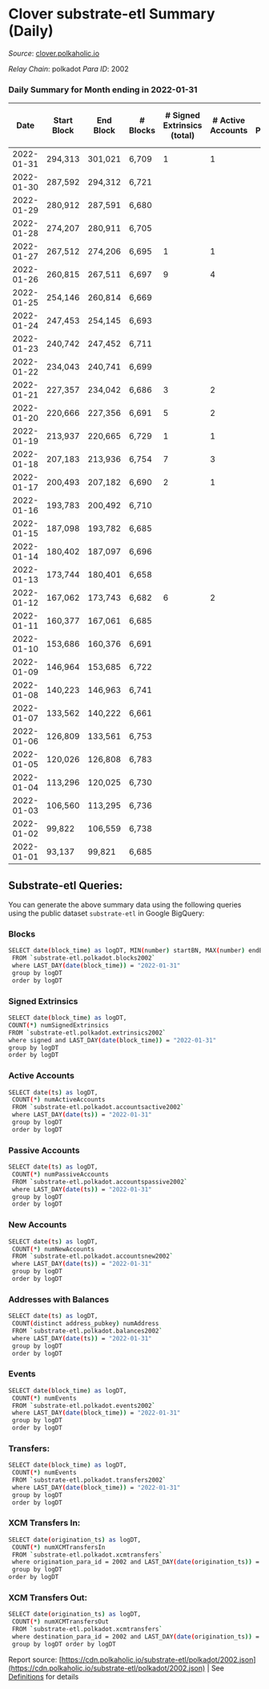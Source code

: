 # Clover substrate-etl Summary (Daily)

_Source_: [clover.polkaholic.io](https://clover.polkaholic.io)

*Relay Chain*: polkadot
*Para ID*: 2002



### Daily Summary for Month ending in 2022-01-31


| Date | Start Block | End Block | # Blocks | # Signed Extrinsics (total) | # Active Accounts | # Passive | # New | # Addresses with Balances | # Events | # Transfers | # XCM Transfers In | # XCM Transfers Out | Issues | 
| ---- | ----------- | --------- | -------- | --------------------------- | ----------------- | --------- | ----- | ------------------------- | -------- | ----------- | ------------------ | ------------------- | ------ |
| 2022-01-31 | 294,313 | 301,021 | 6,709 | 1 | 1 |  |  | 21 | 13,427 |   |   |   |  |
| 2022-01-30 | 287,592 | 294,312 | 6,721 |  |  |  |  | 21 | 13,447 |   |   |   |  |
| 2022-01-29 | 280,912 | 287,591 | 6,680 |  |  |  |  | 21 | 13,361 |   |   |   |  |
| 2022-01-28 | 274,207 | 280,911 | 6,705 |  |  |  |  | 21 | 13,412 |   |   |   |  |
| 2022-01-27 | 267,512 | 274,206 | 6,695 | 1 | 1 |  |  | 21 | 13,407 |   |   |   |  |
| 2022-01-26 | 260,815 | 267,511 | 6,697 | 9 | 4 |  |  | 20 | 13,443 | 4 ($0.73) |   |   |  |
| 2022-01-25 | 254,146 | 260,814 | 6,669 |  |  |  |  | 16 | 13,344 |   |   |   |  |
| 2022-01-24 | 247,453 | 254,145 | 6,693 |  |  |  |  | 16 | 13,388 |   |   |   |  |
| 2022-01-23 | 240,742 | 247,452 | 6,711 |  |  |  |  | 16 | 13,427 |   |   |   |  |
| 2022-01-22 | 234,043 | 240,741 | 6,699 |  |  |  |  | 16 | 13,399 |   |   |   |  |
| 2022-01-21 | 227,357 | 234,042 | 6,686 | 3 | 2 |  |  | 16 | 13,392 |   |   |   |  |
| 2022-01-20 | 220,666 | 227,356 | 6,691 | 5 | 2 |  |  | 15 | 13,405 |   |   |   |  |
| 2022-01-19 | 213,937 | 220,665 | 6,729 | 1 | 1 |  |  | 15 | 13,471 |   |   |   |  |
| 2022-01-18 | 207,183 | 213,936 | 6,754 | 7 | 3 |  |  | 14 | 13,547 | 1 ($221.29) |   |   |  |
| 2022-01-17 | 200,493 | 207,182 | 6,690 | 2 | 1 |  |  | 11 | 13,391 |   |   |   |  |
| 2022-01-16 | 193,783 | 200,492 | 6,710 |  |  |  |  | 11 | 13,422 |   |   |   |  |
| 2022-01-15 | 187,098 | 193,782 | 6,685 |  |  |  |  | 11 | 13,375 |   |   |   |  |
| 2022-01-14 | 180,402 | 187,097 | 6,696 |  |  |  |  | 11 | 13,393 |   |   |   |  |
| 2022-01-13 | 173,744 | 180,401 | 6,658 |  |  |  |  | 11 | 13,318 |   |   |   |  |
| 2022-01-12 | 167,062 | 173,743 | 6,682 | 6 | 2 |  |  | 11 | 13,429 | 2 ($154.90) |   |   |  |
| 2022-01-11 | 160,377 | 167,061 | 6,685 |  |  |  |  | 7 | 13,372 |   |   |   |  |
| 2022-01-10 | 153,686 | 160,376 | 6,691 |  |  |  |  | 7 | 13,387 |   |   |   |  |
| 2022-01-09 | 146,964 | 153,685 | 6,722 |  |  |  |  | 7 | 13,446 |   |   |   |  |
| 2022-01-08 | 140,223 | 146,963 | 6,741 |  |  |  |  | 7 | 13,487 |   |   |   |  |
| 2022-01-07 | 133,562 | 140,222 | 6,661 |  |  |  |  | 7 | 13,323 |   |   |   |  |
| 2022-01-06 | 126,809 | 133,561 | 6,753 |  |  |  |  | 7 | 13,512 |   |   |   |  |
| 2022-01-05 | 120,026 | 126,808 | 6,783 |  |  |  |  | 7 | 13,568 |   |   |   |  |
| 2022-01-04 | 113,296 | 120,025 | 6,730 |  |  |  |  | 7 | 13,465 |   |   |   |  |
| 2022-01-03 | 106,560 | 113,295 | 6,736 |  |  |  |  | 7 | 13,474 |   |   |   |  |
| 2022-01-02 | 99,822 | 106,559 | 6,738 |  |  |  |  | 7 | 13,481 |   |   |   |  |
| 2022-01-01 | 93,137 | 99,821 | 6,685 |  |  |  |  | 7 | 13,372 |   |   |   |  |

## Substrate-etl Queries:
You can generate the above summary data using the following queries using the public dataset `substrate-etl` in Google BigQuery:

### Blocks
```bash
SELECT date(block_time) as logDT, MIN(number) startBN, MAX(number) endBN, COUNT(*) numBlocks 
 FROM `substrate-etl.polkadot.blocks2002`  
 where LAST_DAY(date(block_time)) = "2022-01-31" 
 group by logDT 
 order by logDT
```

### Signed Extrinsics
```bash
SELECT date(block_time) as logDT, 
COUNT(*) numSignedExtrinsics 
FROM `substrate-etl.polkadot.extrinsics2002`  
where signed and LAST_DAY(date(block_time)) = "2022-01-31" 
group by logDT 
order by logDT
```

### Active Accounts
```bash
SELECT date(ts) as logDT, 
 COUNT(*) numActiveAccounts 
 FROM `substrate-etl.polkadot.accountsactive2002` 
 where LAST_DAY(date(ts)) = "2022-01-31" 
 group by logDT 
 order by logDT
```

### Passive Accounts
```bash
SELECT date(ts) as logDT, 
 COUNT(*) numPassiveAccounts 
 FROM `substrate-etl.polkadot.accountspassive2002` 
 where LAST_DAY(date(ts)) = "2022-01-31" 
 group by logDT 
 order by logDT
```

### New Accounts
```bash
SELECT date(ts) as logDT, 
 COUNT(*) numNewAccounts 
 FROM `substrate-etl.polkadot.accountsnew2002` 
 where LAST_DAY(date(ts)) = "2022-01-31" 
 group by logDT
 order by logDT
```

### Addresses with Balances
```bash
SELECT date(ts) as logDT,
 COUNT(distinct address_pubkey) numAddress 
 FROM `substrate-etl.polkadot.balances2002` 
 where LAST_DAY(date(ts)) = "2022-01-31" 
 group by logDT 
 order by logDT
```

### Events
```bash
SELECT date(block_time) as logDT, 
 COUNT(*) numEvents 
 FROM `substrate-etl.polkadot.events2002` 
 where LAST_DAY(date(block_time)) = "2022-01-31" 
 group by logDT 
 order by logDT
```

### Transfers:
```bash
SELECT date(block_time) as logDT, 
 COUNT(*) numEvents 
 FROM `substrate-etl.polkadot.transfers2002` 
 where LAST_DAY(date(block_time)) = "2022-01-31" 
 group by logDT 
 order by logDT
```

### XCM Transfers In:
```bash
SELECT date(origination_ts) as logDT, 
 COUNT(*) numXCMTransfersIn 
 FROM `substrate-etl.polkadot.xcmtransfers` 
 where origination_para_id = 2002 and LAST_DAY(date(origination_ts)) = "2022-01-31" 
 group by logDT 
order by logDT
```

### XCM Transfers Out:
```bash
SELECT date(origination_ts) as logDT, 
 COUNT(*) numXCMTransfersOut 
 FROM `substrate-etl.polkadot.xcmtransfers` 
 where destination_para_id = 2002 and LAST_DAY(date(origination_ts)) = "2022-01-31" 
 group by logDT order by logDT
```


Report source: [https://cdn.polkaholic.io/substrate-etl/polkadot/2002.json](https://cdn.polkaholic.io/substrate-etl/polkadot/2002.json) | See [Definitions](/DEFINITIONS.md) for details
